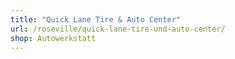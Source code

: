 ```yaml
---
title: "Quick Lane Tire & Auto Center"
url: /roseville/quick-lane-tire-und-auto-center/
shop: Autowerkstatt
---
```

